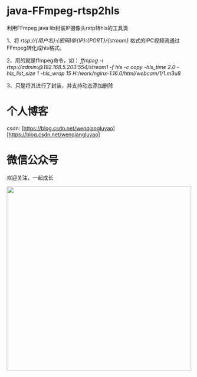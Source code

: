 # java-FFmpeg-rtsp2hls
利用FFmpeg java lib封装IP摄像头rstp转hls的工具类

1、将  <i>rtsp://{用户名}:{密码}@{IP}:{PORT}/{stream}</i>  格式的IPC视频流通过FFmpeg转化成hls格式。

2、用的就是ffmpeg命令，如：  <i>ffmpeg -i rtsp://admin:@192.168.5.203:554/stream1 -f hls -c copy -hls_time 2.0 -hls_list_size 1 -hls_wrap 15 H:/work/nginx-1.16.0/html/webcam/1/1.m3u8</i>

3、只是将其进行了封装，并支持动态添加删除

# 个人博客
csdn: [https://blog.csdn.net/wenqiangluyao][https://blog.csdn.net/wenqiangluyao]

# 微信公众号
欢迎关注，一起成长

<img src="https://user-images.githubusercontent.com/25865085/201046189-b725f69f-cc71-4ae0-836e-72c1f203ddb0.png" alt="" width="500"/>
